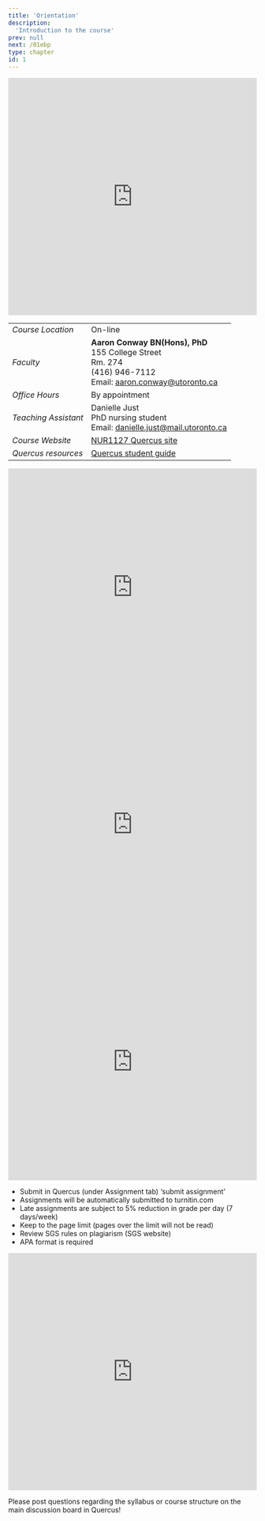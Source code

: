 ```yaml
---
title: 'Orientation'
description:
  'Introduction to the course'
prev: null
next: /01ebp
type: chapter
id: 1
---
```


<exercise id="1" title="Course overview" type="slides">

<iframe src="https://player.vimeo.com/video/355724601" width="100%" height="480" frameborder="0" allow="autoplay; fullscreen" allowfullscreen></iframe>

</exercise>

<exercise id="2" title="Contact details">

|     |     |
| --- | --- |
|*Course Location* |  On-line  |
| *Faculty* | **Aaron Conway BN(Hons), PhD**<br>155 College Street<br>Rm. 274<br>(416) 946-7112 <br> Email: aaron.conway@utoronto.ca|
| *Office Hours* | By appointment |
|*Teaching Assistant* | Danielle Just<br> PhD nursing student<br>Email: danielle.just@mail.utoronto.ca|
| *Course Website* | [NUR1127 Quercus site](https://q.utoronto.ca/courses/140300/) |
| *Quercus resources* | [Quercus student guide](https://q.utoronto.ca/courses/46670)|

</exercise>

<exercise id="3" title="Course structure" type="slides">

<iframe src="https://player.vimeo.com/video/355725241" width="100%" height="480" frameborder="0" allow="autoplay; fullscreen" allowfullscreen></iframe>

</exercise>

<exercise id="4" title="Weekly learning content on Quercus" type="slides">

<iframe src="https://player.vimeo.com/video/355731084" width="100%" height="480" frameborder="0" allow="autoplay; fullscreen" allowfullscreen></iframe>

</exercise>

<exercise id="5" title="Discussion boards" type="slides">

<iframe src="https://player.vimeo.com/video/355726345" width="100%" height="480" frameborder="0" allow="autoplay; fullscreen" allowfullscreen></iframe>

</exercise>

<exercise id="6" title="Assignment requirements">


- Submit in Quercus (under Assignment tab) ‘submit assignment’
- Assignments will be automatically submitted to turnitin.com
- Late assignments are subject to 5% reduction in grade per day (7 days/week)
- Keep to the page limit (pages over the limit will not be read)
- Review SGS rules on plagiarism (SGS website)
- APA format is required

</exercise>

<exercise id="7" title="Assignment information" type="slides">

<iframe src="https://player.vimeo.com/video/355727762" width="100%" height="480" frameborder="0" allow="autoplay; fullscreen" allowfullscreen></iframe>

</exercise>

<exercise id="8" title="Questions about the course">

Please post questions regarding the syllabus or course structure on the main discussion board in Quercus!
</exercise>
